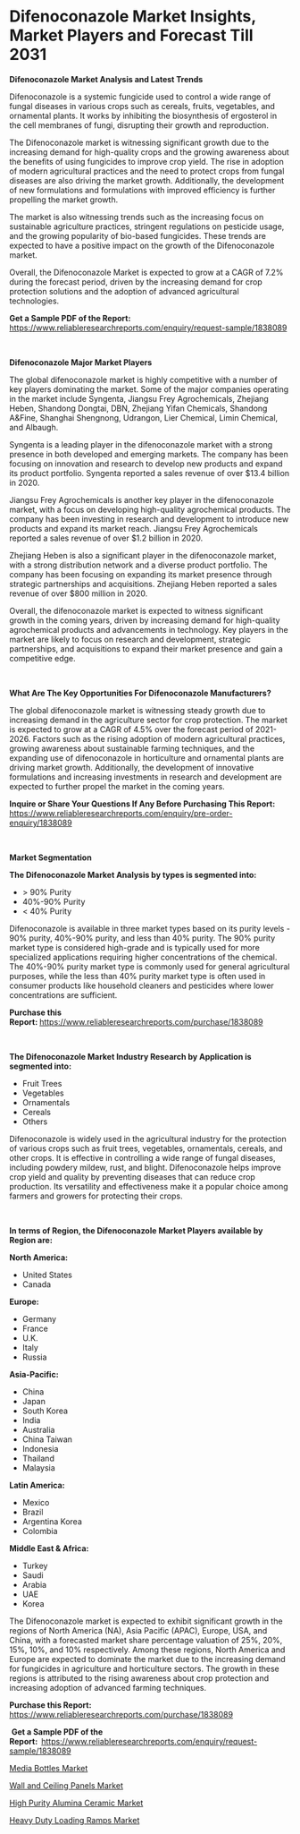 <p><h1>Difenoconazole Market Insights, Market Players and Forecast Till 2031</h1></p><p><strong>Difenoconazole Market Analysis and Latest Trends</strong></p>
<p><p>Difenoconazole is a systemic fungicide used to control a wide range of fungal diseases in various crops such as cereals, fruits, vegetables, and ornamental plants. It works by inhibiting the biosynthesis of ergosterol in the cell membranes of fungi, disrupting their growth and reproduction.</p><p>The Difenoconazole market is witnessing significant growth due to the increasing demand for high-quality crops and the growing awareness about the benefits of using fungicides to improve crop yield. The rise in adoption of modern agricultural practices and the need to protect crops from fungal diseases are also driving the market growth. Additionally, the development of new formulations and formulations with improved efficiency is further propelling the market growth.</p><p>The market is also witnessing trends such as the increasing focus on sustainable agriculture practices, stringent regulations on pesticide usage, and the growing popularity of bio-based fungicides. These trends are expected to have a positive impact on the growth of the Difenoconazole market.</p><p>Overall, the Difenoconazole Market is expected to grow at a CAGR of 7.2% during the forecast period, driven by the increasing demand for crop protection solutions and the adoption of advanced agricultural technologies.</p></p>
<p><strong>Get a Sample PDF of the Report:&nbsp;</strong> <a href="https://www.reliableresearchreports.com/enquiry/request-sample/1838089">https://www.reliableresearchreports.com/enquiry/request-sample/1838089</a></p>
<p>&nbsp;</p>
<p><strong>Difenoconazole Major Market Players</strong></p>
<p><p>The global difenoconazole market is highly competitive with a number of key players dominating the market. Some of the major companies operating in the market include Syngenta, Jiangsu Frey Agrochemicals, Zhejiang Heben, Shandong Dongtai, DBN, Zhejiang Yifan Chemicals, Shandong A&Fine, Shanghai Shengnong, Udrangon, Lier Chemical, Limin Chemical, and Albaugh.</p><p>Syngenta is a leading player in the difenoconazole market with a strong presence in both developed and emerging markets. The company has been focusing on innovation and research to develop new products and expand its product portfolio. Syngenta reported a sales revenue of over $13.4 billion in 2020.</p><p>Jiangsu Frey Agrochemicals is another key player in the difenoconazole market, with a focus on developing high-quality agrochemical products. The company has been investing in research and development to introduce new products and expand its market reach. Jiangsu Frey Agrochemicals reported a sales revenue of over $1.2 billion in 2020.</p><p>Zhejiang Heben is also a significant player in the difenoconazole market, with a strong distribution network and a diverse product portfolio. The company has been focusing on expanding its market presence through strategic partnerships and acquisitions. Zhejiang Heben reported a sales revenue of over $800 million in 2020.</p><p>Overall, the difenoconazole market is expected to witness significant growth in the coming years, driven by increasing demand for high-quality agrochemical products and advancements in technology. Key players in the market are likely to focus on research and development, strategic partnerships, and acquisitions to expand their market presence and gain a competitive edge.</p></p>
<p>&nbsp;</p>
<p><strong>What Are The Key Opportunities For Difenoconazole Manufacturers?</strong></p>
<p><p>The global difenoconazole market is witnessing steady growth due to increasing demand in the agriculture sector for crop protection. The market is expected to grow at a CAGR of 4.5% over the forecast period of 2021-2026. Factors such as the rising adoption of modern agricultural practices, growing awareness about sustainable farming techniques, and the expanding use of difenoconazole in horticulture and ornamental plants are driving market growth. Additionally, the development of innovative formulations and increasing investments in research and development are expected to further propel the market in the coming years.</p></p>
<p><strong>Inquire or Share Your Questions If Any Before Purchasing This Report:</strong> <a href="https://www.reliableresearchreports.com/enquiry/pre-order-enquiry/1838089">https://www.reliableresearchreports.com/enquiry/pre-order-enquiry/1838089</a></p>
<p>&nbsp;</p>
<p><strong>Market Segmentation</strong></p>
<p><strong>The Difenoconazole Market Analysis by types is segmented into:</strong></p>
<p><ul><li>> 90% Purity</li><li>40%-90% Purity</li><li>< 40% Purity</li></ul></p>
<p><p>Difenoconazole is available in three market types based on its purity levels - 90% purity, 40%-90% purity, and less than 40% purity. The 90% purity market type is considered high-grade and is typically used for more specialized applications requiring higher concentrations of the chemical. The 40%-90% purity market type is commonly used for general agricultural purposes, while the less than 40% purity market type is often used in consumer products like household cleaners and pesticides where lower concentrations are sufficient.</p></p>
<p><strong>Purchase this Report:&nbsp;</strong><a href="https://www.reliableresearchreports.com/purchase/1838089">https://www.reliableresearchreports.com/purchase/1838089</a></p>
<p>&nbsp;</p>
<p><strong>The Difenoconazole Market Industry Research by Application is segmented into:</strong></p>
<p><ul><li>Fruit Trees</li><li>Vegetables</li><li>Ornamentals</li><li>Cereals</li><li>Others</li></ul></p>
<p><p>Difenoconazole is widely used in the agricultural industry for the protection of various crops such as fruit trees, vegetables, ornamentals, cereals, and other crops. It is effective in controlling a wide range of fungal diseases, including powdery mildew, rust, and blight. Difenoconazole helps improve crop yield and quality by preventing diseases that can reduce crop production. Its versatility and effectiveness make it a popular choice among farmers and growers for protecting their crops.</p></p>
<p>&nbsp;</p>
<p><strong>In terms of Region, the Difenoconazole Market Players available by Region are:</strong></p>
<p>
    <p> <strong> North America: </strong>
        <ul>
            <li>United States</li>
            <li>Canada</li>
        </ul>
        </p> 
    <p> <strong> Europe: </strong>
        <ul>
            <li>Germany</li>
            <li>France</li>
            <li>U.K.</li>
            <li>Italy</li>
            <li>Russia</li>
        </ul>
        </p> 
    <p> <strong> Asia-Pacific: </strong>
        <ul>
            <li>China</li>
            <li>Japan</li>
            <li>South Korea</li>
            <li>India</li>
            <li>Australia</li>
            <li>China Taiwan</li>
            <li>Indonesia</li>
            <li>Thailand</li>
            <li>Malaysia</li>
        </ul>
        </p> 
    <p> <strong> Latin America: </strong>
        <ul>
            <li>Mexico</li>
            <li>Brazil</li>
            <li>Argentina Korea</li>
            <li>Colombia</li>
        </ul>
        </p> 
    <p> <strong> Middle East & Africa: </strong>
        <ul>
            <li>Turkey</li>
            <li>Saudi</li>
            <li>Arabia</li>
            <li>UAE</li>
            <li>Korea</li>
        </ul>
    </p>
    </p>
<p><p>The Difenoconazole market is expected to exhibit significant growth in the regions of North America (NA), Asia Pacific (APAC), Europe, USA, and China, with a forecasted market share percentage valuation of 25%, 20%, 15%, 10%, and 10% respectively. Among these regions, North America and Europe are expected to dominate the market due to the increasing demand for fungicides in agriculture and horticulture sectors. The growth in these regions is attributed to the rising awareness about crop protection and increasing adoption of advanced farming techniques.</p></p>
<p><strong>Purchase this Report: </strong><a href="https://www.reliableresearchreports.com/purchase/1838089">https://www.reliableresearchreports.com/purchase/1838089</a></p>
<p>&nbsp;<strong>Get a Sample PDF of the Report:&nbsp;&nbsp;</strong><a href="https://www.reliableresearchreports.com/enquiry/request-sample/1838089">https://www.reliableresearchreports.com/enquiry/request-sample/1838089</a></p>
<p><strong></strong></p>
<p><p><a href="https://view.publitas.com/reportprime-1/media-bottles-market-growth-market-trends-covid-19-impact-and-forecasts-for-period-from-2023-2030/">Media Bottles Market</a></p><p><a href="https://view.publitas.com/reportprime-1/wall-and-ceiling-panels-market-dynamics-2023-2030-also-about-its-market-trends-projections-and-opportunities/">Wall and Ceiling Panels Market</a></p><p><a href="https://fuschia-pecorino-a6d.notion.site/Global-High-Purity-Alumina-Ceramic-Market-Size-and-Market-Trends-Insights-and-Projections-from-2024-913bdf395d5b4ed78fdced96656a1e7d">High Purity Alumina Ceramic Market</a></p><p><a href="https://view.publitas.com/reportprime-1/heavy-duty-loading-ramps-market-research-report-forecasted-for-period-from-2023-2030-by-market-type-market-application-and-region/">Heavy Duty Loading Ramps Market</a></p></p>